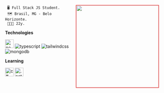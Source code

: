 ##

<img align="right" width="270" style="border: 1px solid red;" src="https://github-readme-stats.vercel.app/api/top-langs/?username=alexsandersilv&text_color=2e7fec&bg_color=00000000&hide_border=false" />
  
```
 🖥️ Full Stack JS Student.
 🗺️ Brasil, MG - Belo Horizonte.
 🧑🏽‍🚀 22y.
``` 

**Technologies**
<div>
 <img widht="80" height="28" src="https://img.shields.io/badge/Next-black?style=for-the-badge&logo=next.js&logoColor=white" alt="next js" />
 <img widht="80" src="https://img.shields.io/badge/typescript-%23007ACC.svg?style=for-the-badge&logo=typescript&logoColor=white" alt="typescript" />
 <img widht="80" src="https://img.shields.io/badge/tailwindcss-%2338B2AC.svg?style=for-the-badge&logo=tailwind-css&logoColor=white" alt="tailwindcss" />
 <img widht="80" src="https://img.shields.io/badge/MongoDB-%234ea94b.svg?style=for-the-badge&logo=mongodb&logoColor=white" alt="mongodb" />
  <!--
 <img width="80" height="28" src="https://img.shields.io/badge/-jest-%23C21325?style=for-the-badge&logo=jest&logoColor=white" alt="jest" />
  -->
<div>
 
**Learning**
<div>
   <img widht="80" height="28" src="https://img.shields.io/badge/c%23-%23239120.svg?style=for-the-badge&logo=c-sharp&logoColor=white" alt="c#" />
   <img widht="80" height="28" src="https://img.shields.io/badge/.NET-5C2D91?style=for-the-badge&logo=.net&logoColor=white" alt=".net" />
</div>
